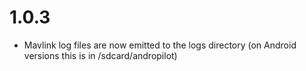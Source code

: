 # 1.0.3
* Mavlink log files are now emitted to the logs directory (on Android versions this is in /sdcard/andropilot)

